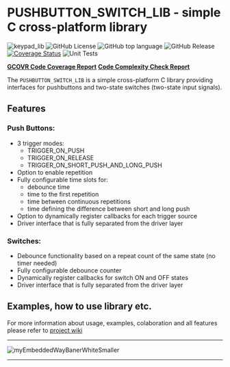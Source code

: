 # PUSHBUTTON_SWITCH_LIB - simple C cross-platform library 
![keypad_lib](https://github.com/user-attachments/assets/d7c28488-53b3-46a1-956d-2e8736f214d3)
![GitHub License](https://img.shields.io/github/license/niwciu/PUSHBUTTON_SWITCH_LIB) ![GitHub top language](https://img.shields.io/github/languages/top/niwciu/PUSHBUTTON_SWITCH_LIB) ![GitHub Release](https://img.shields.io/github/v/release/niwciu/PUSHBUTTON_SWITCH_LIB) <a href='https://coveralls.io/github/niwciu/PUSHBUTTON_SWITCH_LIB?branch=feature/code_coverage_page_deploy'><img src='https://coveralls.io/repos/github/niwciu/PUSHBUTTON_SWITCH_LIB/badge.svg?branch=feature/code_coverage_page_deploy' alt='Coverage Status' /></a> ![Unit Tests](https://github.com/niwciu/PUSHBUTTON_SWITCH_LIB/actions/workflows/CI_CD_workflow.yml/badge.svg)

<b><a href='./reports/pushbutton_gcov_report.html'>GCOVR Code Coverage Report</a></b> 
<b><a href='https://coveralls.io/github/niwciu/PUSHBUTTON_SWITCH_LIB?branch=feature/code_coverage_page_deploy'>Code Complexity Check Report</a></b>

The `PUSHBUTTON_SWITCH_LIB` is a simple cross-platform C library providing interfaces for pushbuttons and two-state switches (two-state input signals).

## Features  
### Push Buttons:
- 3 trigger modes:
  - TRIGGER_ON_PUSH
  - TRIGGER_ON_RELEASE
  - TRIGGER_ON_SHORT_PUSH_AND_LONG_PUSH
- Option to enable repetition
- Fully configurable time slots for:
  - debounce time
  - time to the first repetition
  - time between continuous repetitions
  - time defining the difference between short and long push
- Option to dynamically register callbacks for each trigger source
- Driver interface that is fully separated from the driver layer

### Switches:
- Debounce functionality based on a repeat count of the same state (no timer needed)
- Fully configurable debounce counter
- Dynamically register callbacks for switch ON and OFF states
- Driver interface that is fully separated from the driver layer

## Examples, how to use library etc.

For more information about usage, examples, colaboration and all features please refer to [project wiki](https://github.com/niwciu/PUSHBUTTON_SWITCH_LIB/wiki)

***
![myEmbeddedWayBanerWhiteSmaller](https://github.com/user-attachments/assets/f4825882-e285-4e02-a75c-68fc86ff5716)
***

